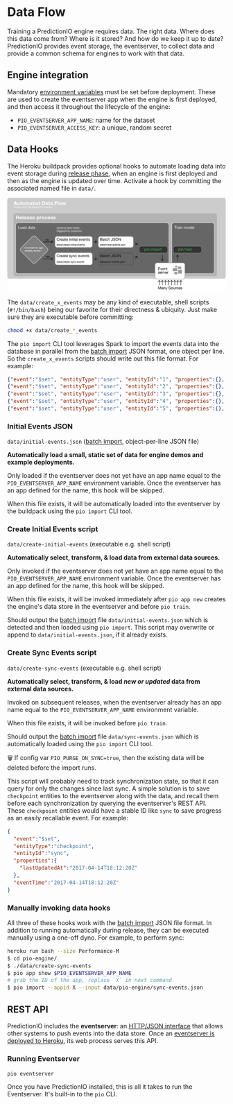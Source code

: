 # Data Flow

Training a PredictionIO engine requires data. The right data. Where does this data come from? Where is it stored? And how do we keep it up to date? PredictionIO provides event storage, the eventserver, to collect data and provide a common schema for engines to work with that data.

## Engine integration

Mandatory [environment variables](CUSTOM.md#user-content-environment-variables) must be set before deployment. These are used to create the eventserver app when the engine is first deployed, and then access it throughout the lifecycle of the engine:

* `PIO_EVENTSERVER_APP_NAME`: name for the dataset
* `PIO_EVENTSERVER_ACCESS_KEY`: a unique, random secret

## Data Hooks

The Heroku buildpack provides optional hooks to automate loading data into event storage during [release phase](https://devcenter.heroku.com/articles/release-phase), when an engine is first deployed and then as the engine is updated over time. Activate a hook by committing the associated named file in `data/`.

![Diagram of buildpack's automated data hooks: create initial events & sync events](docs/predictionio-buildpack-data-flow-02.png)

The `data/create_x_events` may be any kind of executable, shell scripts (`#!/bin/bash`) being our favorite for their directness & ubiquity. Just make sure they are executable before committing:

```bash
chmod +x data/create_*_events
```

The `pio import` CLI tool leverages Spark to import the events data into the database in parallel from the [batch import](https://predictionio.incubator.apache.org/datacollection/batchimport) JSON format, one object per line. So the `create_x_events` scripts should write out this file format. For example:

```json
{"event":"$set", "entityType":"user", "entityId":"1", "properties":{}, "eventTime":"2017-04-14T18:12:20Z"}
{"event":"$set", "entityType":"user", "entityId":"2", "properties":{}, "eventTime":"2017-04-14T18:12:20Z"}
{"event":"$set", "entityType":"user", "entityId":"3", "properties":{}, "eventTime":"2017-04-14T18:12:20Z"}
{"event":"$set", "entityType":"user", "entityId":"4", "properties":{}, "eventTime":"2017-04-14T18:12:20Z"}
{"event":"$set", "entityType":"user", "entityId":"5", "properties":{}, "eventTime":"2017-04-14T18:12:20Z"}
```

### Initial Events JSON

`data/initial-events.json` \([batch import](https://predictionio.incubator.apache.org/datacollection/batchimport), object-per-line JSON file\)

**Automatically load a small, static set of data for engine demos and example deployments.**

Only loaded if the eventserver does not yet have an app name equal to the `PIO_EVENTSERVER_APP_NAME` environment variable. Once the eventserver has an app defined for the name, this hook will be skipped.

When this file exists, it will be automatically loaded into the eventserver by the buildpack using the `pio import` CLI tool.

### Create Initial Events script

`data/create-initial-events` \(executable e.g. shell script\)

**Automatically select, transform, & load data from external data sources.**

Only invoked if the eventserver does not yet have an app name equal to the `PIO_EVENTSERVER_APP_NAME` environment variable. Once the eventserver has an app defined for the name, this hook will be skipped.

When this file exists, it will be invoked immediately after `pio app new` creates the engine's data store in the eventserver and before `pio train`.

Should output the [batch import](https://predictionio.incubator.apache.org/datacollection/batchimport/) file `data/initial-events.json` which is detected and then loaded using `pio import`. This script may overwrite or append to `data/initial-events.json`, if it already exists.

### Create Sync Events script

`data/create-sync-events` \(executable e.g. shell script\)

**Automatically select, transform, & load *new or updated* data from external data sources.**

Invoked on subsequent releases, when the eventserver already has an app name equal to the `PIO_EVENTSERVER_APP_NAME` environment variable.

When this file exists, it will be invoked before `pio train`.

Should output the [batch import](https://predictionio.incubator.apache.org/datacollection/batchimport/) file `data/sync-events.json` which is automatically loaded using the `pio import` CLI tool.

🗑 If config var `PIO_PURGE_ON_SYNC=true`, then the existing data will be deleted before the import runs.

This script will probably need to track synchronization state, so that it can query for only the changes since last sync. A simple solution is to save `checkpoint` entities to the eventserver along with the data, and recall them before each synchronization by querying the eventserver's REST API. These `checkpoint` entities would have a stable ID like `sync` to save progress as an easily recallable event. For example:

```json
{
  "event":"$set",
  "entityType":"checkpoint",
  "entityId":"sync",
  "properties":{
    "lastUpdatedAt":"2017-04-14T18:12:20Z"
  },
  "eventTime":"2017-04-14T18:12:20Z"
}
```

### Manually invoking data hooks

All three of these hooks work with the [batch import](https://predictionio.incubator.apache.org/datacollection/batchimport/) JSON file format. In addition to running automatically during release, they can be executed manually using a one-off dyno. For example, to perform sync:

```bash
heroku run bash --size Performance-M
$ cd pio-engine/
$ ./data/create-sync-events
$ pio app show $PIO_EVENTSERVER_APP_NAME
# grab the ID of the app, replace `X` in next command
$ pio import --appid X --input data/pio-engine/sync-events.json
```

## REST API

PredictionIO includes the **eventserver**: an [HTTP/JSON interface](https://predictionio.incubator.apache.org/datacollection/eventapi/) that allows other systems to push events into the data store. Once an [eventserver is deployed to Heroku](](https://github.com/heroku/predictionio-buildpack/blob/master/CUSTOM.md#user-content-eventserver)), its web process serves this API.

### Running Eventserver

```
pio eventserver
```

Once you have PredictionIO installed, this is all it takes to run the Eventserver. It's built-in to the `pio` CLI.

